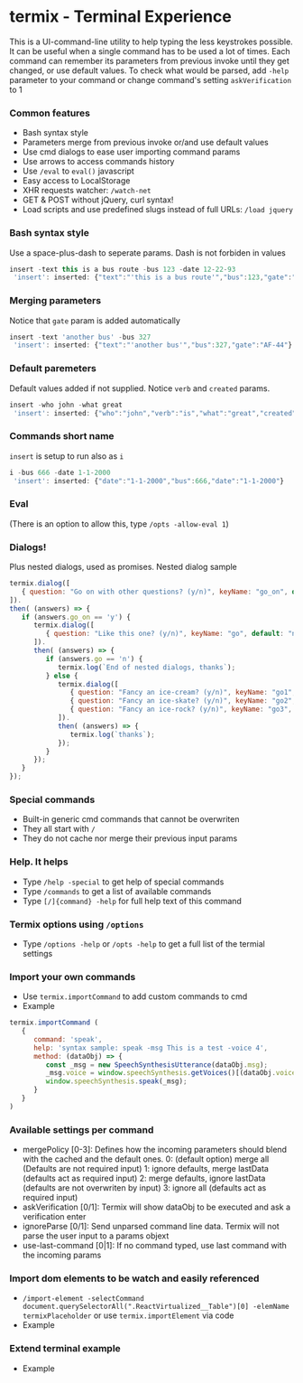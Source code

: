 
# termix - Terminal Experience
  This is a UI-command-line utility to help typing the less keystrokes possible.
  It can be useful when a single command has to be used a lot of times.
  Each command can remember its parameters from previous invoke until they get changed, or use default values.
  To check what would be parsed, add `-help` parameter to your command
  or change command's setting `askVerification` to 1

### Common features

   * Bash syntax style
   * Parameters merge from previous invoke or/and use default values
   * Use cmd dialogs to ease user importing command params
   * Use arrows to access commands history
   * Use `/eval` to `eval()` javascript 
   * Easy access to LocalStorage
   * XHR requests watcher: `/watch-net`
   * GET & POST without jQuery, curl syntax! 
   * Load scripts and use predefined slugs instead of full URLs: `/load jquery`

### Bash syntax style
Use a space-plus-dash to seperate params. Dash is not forbiden in values
``` javascript
insert -text this is a bus route -bus 123 -date 12-22-93
 'insert': inserted: {"text":"'this is a bus route'","bus":123,"gate":"AF-44"}
```

### Merging parameters
Notice that `gate` param is added automatically
``` javascript
insert -text 'another bus' -bus 327
 'insert': inserted: {"text":"'another bus'","bus":327,"gate":"AF-44"}
```

### Default paremeters
Default values added if not supplied. Notice `verb` and `created` params.
``` javascript
insert -who john -what great
 'insert': inserted: {"who":"john","verb":"is","what":"great","created":"2019-09-27"}
```

### Commands short name
`insert` is setup to run also as `i`
``` javascript
i -bus 666 -date 1-1-2000
 'insert': inserted: {"date":"1-1-2000","bus":666,"date":"1-1-2000"}
```

### Eval
(There is an option to allow this, type `/opts -allow-eval 1`)

### Dialogs!
Plus nested dialogs, used as promises.
Nested dialog sample
``` javascript
termix.dialog([                    
   { question: "Go on with other questions? (y/n)", keyName: "go_on", default: "y" }
]).
then( (answers) => {
   if (answers.go_on == 'y') {
      termix.dialog([                    
         { question: "Like this one? (y/n)", keyName: "go", default: "n" }
      ]). 
      then( (answers) => {
         if (answers.go == 'n') {
            termix.log(`End of nested dialogs, thanks`);
         } else {
            termix.dialog([                    
               { question: "Fancy an ice-cream? (y/n)", keyName: "go1", default: "y" },
               { question: "Fancy an ice-skate? (y/n)", keyName: "go2", default: "y" },
               { question: "Fancy an ice-rock? (y/n)", keyName: "go3", default: "y" }
            ]). 
            then( (answers) => { 
               termix.log(`thanks`);
            });
         }
      });
   }
});
```

### Special commands

   * Built-in generic cmd commands that cannot be overwriten
   * They all start with `/`
   * They do not cache nor merge their previous input params

### Help. It helps

   * Type `/help -special` to get help of special commands
   * Type `/commands` to get a list of available commands   
   * Type `[/]{command} -help` for full help text of this command

### Termix options using `/options`

   * Type `/options -help` or `/opts -help` to get a full list of the termial settings

### Import your own commands

   * Use `termix.importCommand` to add custom commands to cmd
   * Example 
   ```javascript
   termix.importCommand (  
      {
         command: 'speak',
         help: 'syntax sample: speak -msg This is a test -voice 4',
         method: (dataObj) => {            
            const _msg = new SpeechSynthesisUtterance(dataObj.msg); 
            _msg.voice = window.speechSynthesis.getVoices()[(dataObj.voice || 4)];
            window.speechSynthesis.speak(_msg);
         }
      }
   )
   ```

### Available settings per command 

   * mergePolicy [0-3]: Defines how the incoming parameters should blend with the cached and the default ones. 
      0: (default option) merge all (Defaults are not required input)
      1: ignore defaults, merge lastData (defaults act as required input)
      2: merge defaults, ignore lastData (defaults are not overwriten by input)
      3: ignore all (defaults act as required input)
   * askVerification [0/1]: Termix will show dataObj to be executed and ask a verification enter
   * ignoreParse [0/1]: Send unparsed command line data. Termix will not parse the user input to a params objext
   * use-last-command [0|1]: If no command typed, use last command with the incoming params

### Import dom elements to be watch and easily referenced

   * `/import-element -selectCommand document.querySelectorAll(".ReactVirtualized__Table")[0] -elemName termixPlaceholder` or use `termix.importElement` via code
   * Example 

### Extend terminal example

   * Example